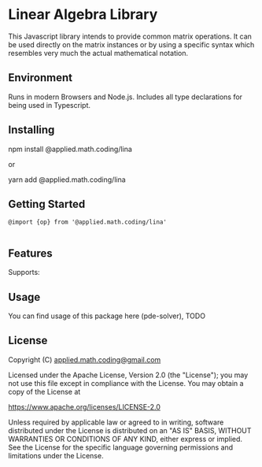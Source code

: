 # Linear Algebra Library

This Javascript library intends to provide common matrix operations.
It can be used directly on the matrix instances or by using a specific syntax
which resembles very much the actual mathematical notation.

## Environment

Runs in modern Browsers and Node.js.
Includes all type declarations for being used in Typescript.

## Installing

npm install @applied.math.coding/lina

or

yarn add @applied.math.coding/lina

## Getting Started



```
@import {op} from '@applied.math.coding/lina'


```

## Features

Supports:


## Usage

You can find usage of this package here (pde-solver), TODO


## License

Copyright (C) <applied.math.coding@gmail.com>

Licensed under the Apache License, Version 2.0 (the "License");
you may not use this file except in compliance with the License.
You may obtain a copy of the License at

   https://www.apache.org/licenses/LICENSE-2.0

Unless required by applicable law or agreed to in writing, software
distributed under the License is distributed on an "AS IS" BASIS,
WITHOUT WARRANTIES OR CONDITIONS OF ANY KIND, either express or implied.
See the License for the specific language governing permissions and
limitations under the License.



